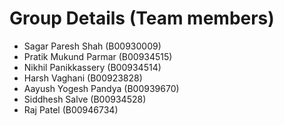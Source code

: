 # Group Details (Team members)

- Sagar Paresh Shah (B00930009)
- Pratik Mukund Parmar (B00934515)
- Nikhil Panikkassery (B00934514)
- Harsh Vaghani (B00923828)
- Aayush Yogesh Pandya (B00939670)
- Siddhesh Salve (B00934528)
- Raj Patel (B00946734)
